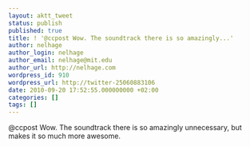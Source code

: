 ```yaml
---
layout: aktt_tweet
status: publish
published: true
title: ! '@ccpost Wow. The soundtrack there is so amazingly...'
author: nelhage
author_login: nelhage
author_email: nelhage@mit.edu
author_url: http://nelhage.com
wordpress_id: 910
wordpress_url: http://twitter-25060883106
date: 2010-09-20 17:52:55.000000000 +02:00
categories: []
tags: []
---
```

@ccpost Wow. The soundtrack there is so amazingly unnecessary, but makes it so much more awesome.
